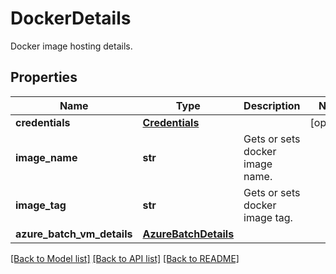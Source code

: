# DockerDetails

Docker image hosting details.
## Properties
Name | Type | Description | Notes
------------ | ------------- | ------------- | -------------
**credentials** | [**Credentials**](Credentials.md) |  | [optional] 
**image_name** | **str** | Gets or sets docker image name. | 
**image_tag** | **str** | Gets or sets docker image tag. | 
**azure_batch_vm_details** | [**AzureBatchDetails**](AzureBatchDetails.md) |  | 

[[Back to Model list]](../README.md#documentation-for-models) [[Back to API list]](../README.md#documentation-for-api-endpoints) [[Back to README]](../README.md)


